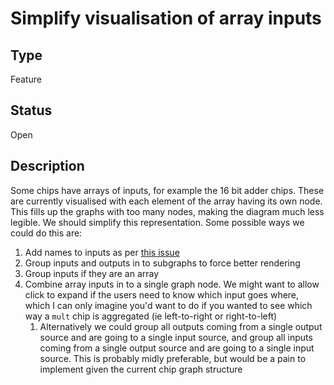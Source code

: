 # Simplify visualisation of array inputs

## Type

Feature

## Status

Open

## Description

Some chips have arrays of inputs, for example the 16 bit adder chips. These are
currently visualised with each element of the array having its own node. This
fills up the graphs with too many nodes, making the diagram much less legible.
We should simplify this representation. Some possible ways we could do this are:

1. Add names to inputs as per [this issue](./chip-diagram-names-inputs-outputs.md)
1. Group inputs and outputs in to subgraphs to force better rendering
1. Group inputs if they are an array
1. Combine array inputs in to a single graph node. We might want to allow click to
   expand if the users need to know which input goes where, which I can only
   imagine you'd want to do if you wanted to see which way a `mult` chip is
   aggregated (ie left-to-right or right-to-left)
   1. Alternatively we could group all outputs coming from a single output source
      and are going to a single input source, and group all inputs coming from a
      single output source and are going to a single input source. This is
      probably midly preferable, but would be a pain to implement given the
      current chip graph structure